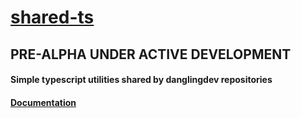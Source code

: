 # [shared-ts](https://github.com/jaunt/shared-ts)

## PRE-ALPHA UNDER ACTIVE DEVELOPMENT

#### Simple typescript utilities shared by danglingdev repositories

#### [Documentation](https://jaunt.github.io/shared-ts/)
